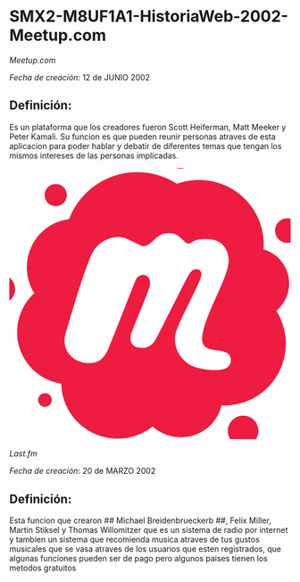 # SMX2-M8UF1A1-HistoriaWeb-2002-Meetup.com
*Meetup.com*

*Fecha de creación*: 12 de JUNIO 2002

## Definición:

Es un plataforma que los creadores fueron Scott Heiferman, Matt Meeker y Peter Kamali. Su funcion es que pueden reunir personas atraves de esta aplicacion para poder hablar y debatir de diferentes temas que tengan los mismos intereses de las personas implicadas.

![meetup_logo](https://github.com/alexka9/SMX2-M8UF1A1-HistoriaWeb-2002-Meetup.com/blob/main/Meetup_Logo.png2.png "Imagen meetup")


*Last.fm*

*Fecha de creación*: 20 de MARZO 2002

## Definición:

Esta funcion que crearon  ## Michael Breidenbrueckerb ##, Felix Miller, Martin Stiksel y Thomas Willomitzer que es un sistema de radio por internet y tambien un sistema que recomienda musica atraves de tus gustos musicales que se vasa atraves de los usuarios que esten registrados, que algunas funciones pueden ser de pago pero algunos paises tienen los metodos gratuitos



